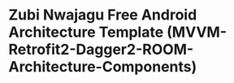 # Zubi Nwajagu Free Android Architecture Template (MVVM-Retrofit2-Dagger2-ROOM-Architecture-Components)
